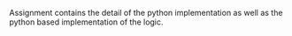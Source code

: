 Assignment contains the detail of the python implementation as well as the python based implementation of the logic.
